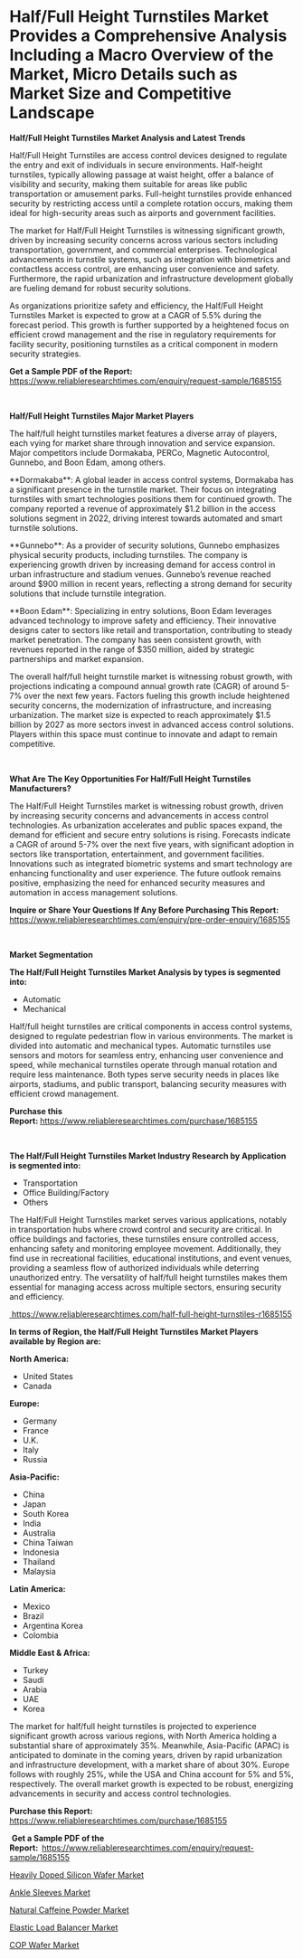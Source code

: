 <p><h1>Half/Full Height Turnstiles Market Provides a Comprehensive Analysis Including a Macro Overview of the Market, Micro Details such as Market Size and Competitive Landscape</h1></p><p><strong>Half/Full Height Turnstiles Market Analysis and Latest Trends</strong></p>
<p><p>Half/Full Height Turnstiles are access control devices designed to regulate the entry and exit of individuals in secure environments. Half-height turnstiles, typically allowing passage at waist height, offer a balance of visibility and security, making them suitable for areas like public transportation or amusement parks. Full-height turnstiles provide enhanced security by restricting access until a complete rotation occurs, making them ideal for high-security areas such as airports and government facilities.</p><p>The market for Half/Full Height Turnstiles is witnessing significant growth, driven by increasing security concerns across various sectors including transportation, government, and commercial enterprises. Technological advancements in turnstile systems, such as integration with biometrics and contactless access control, are enhancing user convenience and safety. Furthermore, the rapid urbanization and infrastructure development globally are fueling demand for robust security solutions.</p><p>As organizations prioritize safety and efficiency, the Half/Full Height Turnstiles Market is expected to grow at a CAGR of 5.5% during the forecast period. This growth is further supported by a heightened focus on efficient crowd management and the rise in regulatory requirements for facility security, positioning turnstiles as a critical component in modern security strategies.</p></p>
<p><strong>Get a Sample PDF of the Report:&nbsp;</strong> <a href="https://www.reliableresearchtimes.com/enquiry/request-sample/1685155?utm_campaign=1777&utm_medium=2&utm_source=Github&utm_content=ia&utm_term=19102024&utm_id=halffull-height-turnstiles">https://www.reliableresearchtimes.com/enquiry/request-sample/1685155</a></p>
<p>&nbsp;</p>
<p><strong>Half/Full Height Turnstiles Major Market Players</strong></p>
<p><p>The half/full height turnstiles market features a diverse array of players, each vying for market share through innovation and service expansion. Major competitors include Dormakaba, PERCo, Magnetic Autocontrol, Gunnebo, and Boon Edam, among others.</p><p>**Dormakaba**: A global leader in access control systems, Dormakaba has a significant presence in the turnstile market. Their focus on integrating turnstiles with smart technologies positions them for continued growth. The company reported a revenue of approximately $1.2 billion in the access solutions segment in 2022, driving interest towards automated and smart turnstile solutions.</p><p>**Gunnebo**: As a provider of security solutions, Gunnebo emphasizes physical security products, including turnstiles. The company is experiencing growth driven by increasing demand for access control in urban infrastructure and stadium venues. Gunnebo’s revenue reached around $900 million in recent years, reflecting a strong demand for security solutions that include turnstile integration.</p><p>**Boon Edam**: Specializing in entry solutions, Boon Edam leverages advanced technology to improve safety and efficiency. Their innovative designs cater to sectors like retail and transportation, contributing to steady market penetration. The company has seen consistent growth, with revenues reported in the range of $350 million, aided by strategic partnerships and market expansion.</p><p>The overall half/full height turnstile market is witnessing robust growth, with projections indicating a compound annual growth rate (CAGR) of around 5-7% over the next few years. Factors fueling this growth include heightened security concerns, the modernization of infrastructure, and increasing urbanization. The market size is expected to reach approximately $1.5 billion by 2027 as more sectors invest in advanced access control solutions. Players within this space must continue to innovate and adapt to remain competitive.</p></p>
<p>&nbsp;</p>
<p><strong>What Are The Key Opportunities For Half/Full Height Turnstiles Manufacturers?</strong></p>
<p><p>The Half/Full Height Turnstiles market is witnessing robust growth, driven by increasing security concerns and advancements in access control technologies. As urbanization accelerates and public spaces expand, the demand for efficient and secure entry solutions is rising. Forecasts indicate a CAGR of around 5-7% over the next five years, with significant adoption in sectors like transportation, entertainment, and government facilities. Innovations such as integrated biometric systems and smart technology are enhancing functionality and user experience. The future outlook remains positive, emphasizing the need for enhanced security measures and automation in access management solutions.</p></p>
<p><strong>Inquire or Share Your Questions If Any Before Purchasing This Report:</strong> <a href="https://www.reliableresearchtimes.com/enquiry/pre-order-enquiry/1685155?utm_campaign=1777&utm_medium=2&utm_source=Github&utm_content=ia&utm_term=19102024&utm_id=halffull-height-turnstiles">https://www.reliableresearchtimes.com/enquiry/pre-order-enquiry/1685155</a></p>
<p>&nbsp;</p>
<p><strong>Market Segmentation</strong></p>
<p><strong>The Half/Full Height Turnstiles Market Analysis by types is segmented into:</strong></p>
<p><ul><li>Automatic</li><li>Mechanical</li></ul></p>
<p><p>Half/full height turnstiles are critical components in access control systems, designed to regulate pedestrian flow in various environments. The market is divided into automatic and mechanical types. Automatic turnstiles use sensors and motors for seamless entry, enhancing user convenience and speed, while mechanical turnstiles operate through manual rotation and require less maintenance. Both types serve security needs in places like airports, stadiums, and public transport, balancing security measures with efficient crowd management.</p></p>
<p><strong>Purchase this Report:&nbsp;</strong><a href="https://www.reliableresearchtimes.com/purchase/1685155?utm_campaign=1777&utm_medium=2&utm_source=Github&utm_content=ia&utm_term=19102024&utm_id=halffull-height-turnstiles">https://www.reliableresearchtimes.com/purchase/1685155</a></p>
<p>&nbsp;</p>
<p><strong>The Half/Full Height Turnstiles Market Industry Research by Application is segmented into:</strong></p>
<p><ul><li>Transportation</li><li>Office Building/Factory</li><li>Others</li></ul></p>
<p><p>The Half/Full Height Turnstiles market serves various applications, notably in transportation hubs where crowd control and security are critical. In office buildings and factories, these turnstiles ensure controlled access, enhancing safety and monitoring employee movement. Additionally, they find use in recreational facilities, educational institutions, and event venues, providing a seamless flow of authorized individuals while deterring unauthorized entry. The versatility of half/full height turnstiles makes them essential for managing access across multiple sectors, ensuring security and efficiency.</p></p>
<p><a href="https://www.reliableresearchtimes.com/half-full-height-turnstiles-r1685155?utm_campaign=1777&utm_medium=2&utm_source=Github&utm_content=ia&utm_term=19102024&utm_id=halffull-height-turnstiles">&nbsp;https://www.reliableresearchtimes.com/half-full-height-turnstiles-r1685155</a></p>
<p><strong>In terms of Region, the Half/Full Height Turnstiles Market Players available by Region are:</strong></p>
<p>
    <p> <strong> North America: </strong>
        <ul>
            <li>United States</li>
            <li>Canada</li>
        </ul>
        </p> 
    <p> <strong> Europe: </strong>
        <ul>
            <li>Germany</li>
            <li>France</li>
            <li>U.K.</li>
            <li>Italy</li>
            <li>Russia</li>
        </ul>
        </p> 
    <p> <strong> Asia-Pacific: </strong>
        <ul>
            <li>China</li>
            <li>Japan</li>
            <li>South Korea</li>
            <li>India</li>
            <li>Australia</li>
            <li>China Taiwan</li>
            <li>Indonesia</li>
            <li>Thailand</li>
            <li>Malaysia</li>
        </ul>
        </p> 
    <p> <strong> Latin America: </strong>
        <ul>
            <li>Mexico</li>
            <li>Brazil</li>
            <li>Argentina Korea</li>
            <li>Colombia</li>
        </ul>
        </p> 
    <p> <strong> Middle East & Africa: </strong>
        <ul>
            <li>Turkey</li>
            <li>Saudi</li>
            <li>Arabia</li>
            <li>UAE</li>
            <li>Korea</li>
        </ul>
    </p>
    </p>
<p><p>The market for half/full height turnstiles is projected to experience significant growth across various regions, with North America holding a substantial share of approximately 35%. Meanwhile, Asia-Pacific (APAC) is anticipated to dominate in the coming years, driven by rapid urbanization and infrastructure development, with a market share of about 30%. Europe follows with roughly 25%, while the USA and China account for 5% and 5%, respectively. The overall market growth is expected to be robust, energizing advancements in security and access control technologies.</p></p>
<p><strong>Purchase this Report: </strong><a href="https://www.reliableresearchtimes.com/purchase/1685155?utm_campaign=1777&utm_medium=2&utm_source=Github&utm_content=ia&utm_term=19102024&utm_id=halffull-height-turnstiles">https://www.reliableresearchtimes.com/purchase/1685155</a></p>
<p>&nbsp;<strong>Get a Sample PDF of the Report:&nbsp;&nbsp;</strong><a href="https://www.reliableresearchtimes.com/enquiry/request-sample/1685155?utm_campaign=1777&utm_medium=2&utm_source=Github&utm_content=ia&utm_term=19102024&utm_id=halffull-height-turnstiles">https://www.reliableresearchtimes.com/enquiry/request-sample/1685155</a></p>
<p><strong></strong></p>
<p><p><a href="https://www.linkedin.com/pulse/strategic-market-insights-navigating-global-heavily-doped-silicon-mgqlc?utm_campaign=1777&utm_medium=2&utm_source=Github&utm_content=ia&utm_term=19102024&utm_id=halffull-height-turnstiles">Heavily Doped Silicon Wafer Market</a></p><p><a href="https://github.com/MelgarBasny/Market-Research-Report-List-1/blob/main/ankle-sleeves-market.md?utm_campaign=1777&utm_medium=2&utm_source=Github&utm_content=ia&utm_term=19102024&utm_id=halffull-height-turnstiles">Ankle Sleeves Market</a></p><p><a href="https://www.linkedin.com/pulse/natural-caffeine-powder-market-trends-strategic-insights-2024-t4x0e?utm_campaign=1777&utm_medium=2&utm_source=Github&utm_content=ia&utm_term=19102024&utm_id=halffull-height-turnstiles">Natural Caffeine Powder Market</a></p><p><a href="https://www.linkedin.com/pulse/global-elastic-load-balancer-market-share-growth-opportunities-y1qic?utm_campaign=1777&utm_medium=2&utm_source=Github&utm_content=ia&utm_term=19102024&utm_id=halffull-height-turnstiles">Elastic Load Balancer Market</a></p><p><a href="https://www.linkedin.com/pulse/cop-wafer-sector-surge-139-growth-roadmap-2031-cavill-xuo4c?utm_campaign=1777&utm_medium=2&utm_source=Github&utm_content=ia&utm_term=19102024&utm_id=halffull-height-turnstiles">COP Wafer Market</a></p></p>